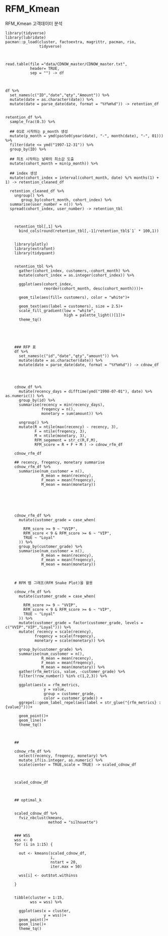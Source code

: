 # RFM_Kmean
RFM_Kmean 고객데이터 분석 





    library(tidyverse)
    library(lubridate)
    pacman::p_load(cluster, factoextra, magrittr, pacman, rio, 
                   tidyverse)



    read.table(file ="data/CDNOW_master/CDNOW_master.txt",
               header= TRUE,
               sep = "") -> df



    df %>% 
      set_names(c("ID","date","qty","Amount")) %>% 
      mutate(date = as.character(date)) %>% 
      mutate(date = parse_date(date, format = "%Y%m%d")) -> retention_df


    retention_df %>% 
      sample_frac(0.3) %>% 

      ## 01로 시작하는 p_month 생성 
      mutate(p_month = ymd(paste0(year(date), "-", month(date), "-", 01))) %>% 
      filter(date <= ymd("1997-12-31")) %>% 
      group_by(ID) %>% 

      ## 최초 시작하는 날짜의 최소값 도출 
      mutate(cohort_month = min(p_month)) %>%

      ## index 생성 
      mutate(cohort_index = interval(cohort_month, date) %/% months(1) + 1) -> retention_cleaned_df

      retention_cleaned_df %>% 
        ungroup() %>% 
           group_by(cohort_month, cohort_index) %>% 
      summarise(user_number = n()) %>% 
      spread(cohort_index, user_number) -> retention_tbl


  
        retention_tbl[,1] %>% 
          bind_cols(round(retention_tbl[,-1]/retention_tbl$`1` * 100,1)) 
  

        library(plotly)
        library(extrafont)
        library(tidyquant)

        
        retention_tbl %>% 
          gather(cohort_index, customers,-cohort_month) %>% 
          mutate(cohort_index = as.integer(cohort_index)) %>%  
          
          ggplot(aes(cohort_index,
                     reorder(cohort_month, desc(cohort_month))))+
          
          geom_tile(aes(fill= customers), color = "white")+
            
          geom_text(aes(label = customers), size = 2.5)+
          scale_fill_gradient(low = "white", 
                              high = palette_light()[1])+
          theme_tq()
        
        
        
        
        
        ### RFP 표 
        df %>% 
          set_names(c("id","date","qty","amount")) %>% 
          mutate(date = as.character(date)) %>% 
          mutate(date = parse_date(date, format = "%Y%m%d")) -> cdnow_df

        
        
        
        cdnow_df %>% 
          mutate(recency_days = difftime(ymd("1998-07-01"), date) %>% as.numeric()) %>% 
          group_by(id) %>% 
          summarise(recency = min(recency_days),
                    freqency = n(),
                    monetary = sum(amount)) %>% 
          
          ungroup() %>% 
          mutate(R = ntile(max(recency) - recency, 3),
                 F = ntile(freqency, 3),
                 M = ntile(monetary, 3),
                 RFM_segement = str_c(R,F,M),
                 RFM_score = R + F + M ) -> cdnow_rfm_df 

        cdnow_rfm_df
        
        ## recency, freqency, monetary summarise
        cdnow_rfm_df %>% 
          summarise(num_customer = n(),
                    R_mean = mean(recency),
                    F_mean = mean(freqency),
                    M_mean = mean(monetary))

                
        

        
        
        cdnow_rfm_df %>% 
          mutate(customer_grade = case_when(
            
            RFM_score >= 9 ~ "VVIP",
            RFM_score < 9 & RFM_score >= 6 ~ "VIP",
            TRUE ~ "Loyal"
          )) %>% 
          group_by(customer_grade) %>% 
          summarise(num_customer = n(),
                    R_mean = mean(recency),
                    F_mean = mean(freqency),
                    M_mean = mean(monetary))
        
        
        
        # RFM 뱀 그래프(RFM Snake Plot)을 활용
        
        cdnow_rfm_df %>% 
          mutate(customer_grade = case_when(
            
            RFM_score >= 9 ~ "VVIP",
            RFM_score < 9 & RFM_score >= 6 ~ "VIP",
            TRUE ~ "Loyal"
          )) %>% 
          mutate(customer_grade = factor(customer_grade, levels = c("VVIP","VIP","Loyal"))) %>% 
          mutate( recency = scale(recency),
                 freqency = scale(freqency),
                 monetary = scale(monetary)) %>% 
          
          group_by(customer_grade) %>% 
          summarise(num_customer = n(),
                    R_mean = mean(recency),
                    F_mean = mean(freqency),
                    M_mean = mean(monetary)) %>% 
          gather(rfm_metrics, value, -customer_grade) %>% 
          filter(!row_number() %in% c(1,2,3)) %>% 
          
          ggplot(aes(x = rfm_metrics,
                     y = value,
                     group = customer_grade,
                     color = customer_grade)) + 
          ggrepel::geom_label_repel(aes(label = str_glue("{rfm_metrics} :{value}")))+
          
          geom_point()+
          geom_line()+
          theme_tq()
        
        
        
        ## 
        
        cdnow_rfm_df %>%  
          select(recency, freqency, monetary) %>% 
          mutate_if(is.integer, as.numeric) %>% 
          scale(center = TRUE,scale = TRUE) -> scaled_cdnow_df 

        
                  
        scaled_cdnow_df
        
        
        
        ## optimal_k 
        

        scaled_cdnow_df %>% 
          fviz_nbclust(kmeans,
                       method = "silhouette")
        
        
        ### WSS 
        wss <- 0 
        for (i in 1:15) {
          
          out <- kmeans(scaled_cdnow_df, 
                        i, 
                        nstart = 20, 
                        iter.max = 50)
          
          wss[i] <- out$tot.withinss
          
        }

        
        tibble(cluster = 1:15, 
               wss = wss) %>% 
          
          ggplot(aes(x = cluster,
                     y = wss))+
          geom_point()+
          geom_line()+
          theme_tq()
          
        
        
        
        
        
        
        
        
        
        
        
        
        
        
        
        
        
        
        
        
        
        
        
        
        
        
        
        
        
                
        
        
        
          
  
  
    
